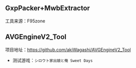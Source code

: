## GxpPacker+MwbExtractor
工具来源：F95zone

## AVGEngineV2_Tool
项目地址：https://github.com/akiWagashi/AVGEngineV2_Tool
* 测试游戏：`シロウト家出娘と俺 Sweet Days`
